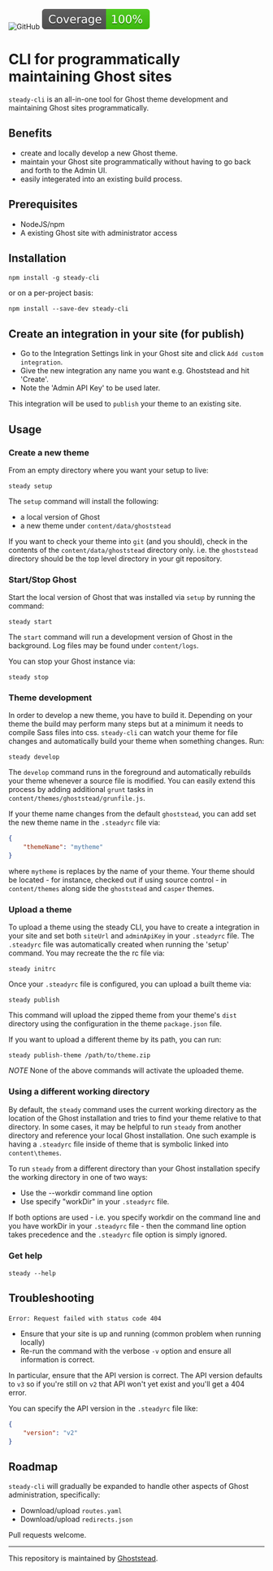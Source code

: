 ![GitHub](https://img.shields.io/github/license/ghoststead/steady-cli?label=License)
![Coverage](./badges/coverage.svg)

# CLI for programmatically maintaining Ghost sites
`steady-cli` is an all-in-one tool for Ghost theme development and maintaining Ghost sites programmatically.

## Benefits
* create and locally develop a new Ghost theme.
* maintain your Ghost site programmatically without
having to go back and forth to the Admin UI.
* easily integerated into an existing build process.

## Prerequisites
* NodeJS/npm
* A existing Ghost site with administrator access 

## Installation
```shell script
npm install -g steady-cli
```

or on a per-project basis:
```shell script
npm install --save-dev steady-cli
```

## Create an integration in your site (for publish)
* Go to the Integration Settings link in your Ghost site and click `Add custom integration`.
* Give the new integration any name you want e.g. Ghoststead and hit 'Create'.
* Note the 'Admin API Key' to be used later.

This integration will be used to `publish` your theme to an existing site.

## Usage

### Create a new theme
From an empty directory where you want your setup to live:
```shell script
steady setup
```
The `setup` command will install the following:
* a local version of Ghost
* a new theme under `content/data/ghoststead`

If you want to check your theme into `git` (and you should),
check in the contents of the `content/data/ghoststead` directory only.
i.e. the `ghoststead` directory should be the top level directory in your git repository.

### Start/Stop Ghost
Start the local version of Ghost that was installed via `setup` by running the command:
```shell script
steady start
```
The `start` command will run a development version of Ghost in the background.
Log files may be found under `content/logs`.

You can stop your Ghost instance via:
```shell script
steady stop
```

### Theme development
In order to develop a new theme,  you have to build it.
Depending on your theme the build may perform many steps but at a minimum it needs
to compile Sass files into css.  `steady-cli` can watch your theme for file changes and
automatically build your theme when something changes.  Run:
```shell script
steady develop
```

The `develop` command runs in the foreground and automatically rebuilds your theme whenever a source file is modified.
You can easily extend this process by adding additional `grunt` tasks in `content/themes/ghoststead/grunfile.js`.

If your theme name changes from the default `ghoststead`, you can add set the new theme name in the `.steadyrc` file via:

```json
{
    "themeName": "mytheme"
}
```
where `mytheme` is replaces by the name of your theme.  Your theme should be located - for instance, checked out if using source control - in `content/themes`
along side the `ghoststead` and `casper` themes.


### Upload a theme
To upload a theme using the steady CLI, you have to create a integration in your site and
set both `siteUrl` and `adminApiKey` in your `.steadyrc` file.  The `.steadyrc` file was automatically
created when running the 'setup' command.  You may recreate the the rc file via:
```
steady initrc
```

Once your `.steadyrc` file is configured, you can upload a built theme via:
```
steady publish
```

This command will upload the zipped theme from your theme's `dist` directory using the configuration
in the theme `package.json` file.

If you want to upload a different theme by its path, you can run:
```shell script
steady publish-theme /path/to/theme.zip
```

*NOTE* None of the above commands will activate the uploaded theme.

### Using a different working directory
By default, the `steady` command uses the current working directory as the location of the Ghost 
installation and tries to find your theme relative to that directory.  In some cases, it may be helpful to run 
`steady` from another directory and reference your local Ghost installation.  One such
example is having a `.steadyrc` file inside of theme that is symbolic linked into `content\themes`.

To run `steady` from a different directory than your Ghost installation specify the working
directory in one of two ways:
* Use the --workdir command line option
* Use specify "workDir" in your `.steadyrc` file.

If both options are used - i.e. you specify workdir on the command line and you have workDir in
your `.steadyrc` file - then the command line option takes precedence and the `.steadyrc` file
option is simply ignored.


### Get help
```shell script
steady --help
````

## Troubleshooting

`Error: Request failed with status code 404`

* Ensure that your site is up and running (common problem when running locally)
* Re-run the command with the verbose `-v` option and ensure all information is correct.

In particular, ensure that the API version is correct. The API version defaults to `v3`
so if you're still on `v2` that API won't yet exist and you'll get a 404 error.

You can specify the API version in the `.steadyrc` file like:
```json
{
    "version": "v2"
}
```


## Roadmap
`steady-cli` will gradually be expanded to handle other aspects of Ghost administration, specifically:

* Download/upload `routes.yaml`
* Download/upload `redirects.json`

Pull requests welcome.

---
This repository is maintained by [Ghoststead](https://www.ghoststead.com).
